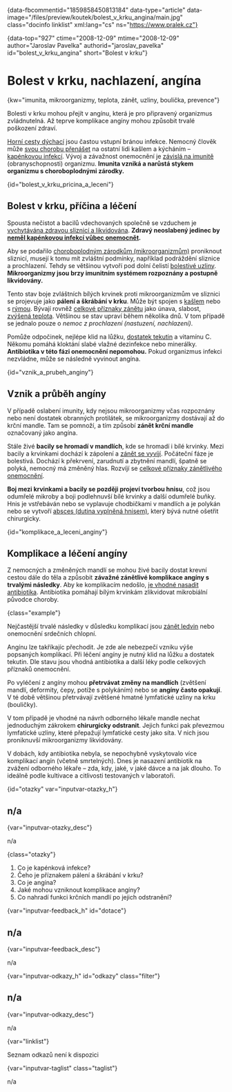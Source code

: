 
{data-fbcommentid="1859858450813184" data-type="article" data-image="/files/preview/koutek/bolest\_v\_krku_angina/main.jpg" class="docinfo linklist" xml:lang="cs" ns="https://www.pralek.cz"}

{data-top="927" ctime="2008-12-09" mtime="2008-12-09" author="Jaroslav Pavelka" authorid="jaroslav\_pavelka" id="bolest\_v\_krku\_angina" short="Bolest v krku"}

# Bolest v krku, nachlazení, angína

{kw="imunita, mikroorganizmy, teplota, zánět, uzliny, boulička, prevence"}

Bolesti v krku mohou přejít v angínu, která je pro připravený organizmus zvládnutelná. Až teprve komplikace angíny mohou způsobit trvalé poškození zdraví.

[Horní cesty dýchací][1] jsou častou vstupní bránou infekce. Nemocný člověk může [svou chorobu přenášet][2] na ostatní lidi kašlem a kýcháním – [kapénkovou infekcí][3]. Vývoj a závažnost onemocnění je [závislá na imunitě][4] (obranyschopnosti) organizmu. **Imunita vzniká a narůstá stykem organizmu s choroboplodnými zárodky.**

{id="bolest\_v\_krku\_pricina\_a_leceni"}

## Bolest v krku, příčina a léčení

Spousta nečistot a bacilů vdechovaných společně se vzduchem je [vychytávána zdravou sliznicí a likvidována][5]. **Zdravý neoslabený jedinec by [neměl kapénkovou infekcí vůbec onemocnět][3].** 

Aby se podařilo [choroboplodným zárodkům (mikroorganizmům)][6] proniknout sliznicí, musejí k tomu mít zvláštní podmínky, například podráždění sliznice a prochlazení. Tehdy se většinou vytvoří pod dolní čelistí [bolestivé uzliny][7]. **Mikroorganizmy jsou brzy imunitním systémem rozpoznány a postupně likvidovány.**

Tento stav boje zvláštních bílých krvinek proti mikroorganizmům ve sliznici se projevuje jako **pálení a škrábání v krku**. Může být spojen s [kašlem][5] nebo s [rýmou][1]. Bývají rovněž [celkové příznaky zánětu][8] jako únava, slabost, [zvýšená teplota][9]. Většinou se stav upraví během několika dnů. V tom případě se jednalo pouze o _nemoc z prochlazení (nastuzení, nachlazení)_.

Pomůže odpočinek, nejlépe klid na lůžku, [dostatek tekutin][10] a vitamínu C. Někomu pomáhá kloktání slabé vlažné dezinfekce nebo minerálky. **Antibiotika v této fázi onemocnění nepomohou.** Pokud organizmus infekci nezvládne, může se následně vyvinout angína.

{id="vznik\_a\_prubeh_anginy"}

## Vznik a průběh angíny

V případě oslabení imunity, kdy nejsou mikroorganizmy včas rozpoznány nebo není dostatek obranných protilátek, se mikroorganizmy dostávají až do krční mandle. Tam se pomnoží, a tím způsobí **zánět krční mandle** označovaný jako angína.

Stále živé **bacily se hromadí v mandlích**, kde se hromadí i bílé krvinky. Mezi bacily a krvinkami dochází k zápolení a [zánět se vyvíjí][11]. Počáteční fáze je bolestivá. Dochází k překrvení, zarudnutí a zbytnění mandlí, špatně se polyká, nemocný má změněný hlas. Rozvíjí se [celkové příznaky zánětlivého onemocnění][8].

**Boj mezi krvinkami a bacily se později projeví tvorbou hnisu**, což jsou odumřelé mikroby a boji podlehnuvší bílé krvinky a další odumřelé buňky. Hnis je vstřebáván nebo se vyplavuje chodbičkami v mandlích a je polykán nebo se vytvoří [absces (dutina vyplněná hnisem)][12], který bývá nutné ošetřit chirurgicky.

{id="komplikace\_a\_leceni_anginy"}

## Komplikace a léčení angíny

Z nemocných a změněných mandlí se mohou živé bacily dostat krevní cestou dále do těla a způsobit **závažné zánětlivé komplikace angíny s trvalými následky**. Aby ke komplikacím nedošlo, [je vhodné nasadit antibiotika][13]. Antibiotika pomáhají bílým krvinkám zlikvidovat mikrobiální původce choroby.

{class="example"}

Nejčastější trvalé následky v důsledku komplikací jsou [zánět ledvin][14] nebo onemocnění srdečních chlopní.

Angínu lze takříkajíc přechodit. Je zde ale nebezpečí vzniku výše popsaných komplikací. Při léčení angíny je nutný klid na lůžku a dostatek tekutin. Dle stavu jsou vhodná antibiotika a další léky podle celkových příznaků onemocnění.

Po vyléčení z angíny mohou **přetrvávat změny na mandlích** (zvětšení mandlí, deformity, čepy, potíže s polykáním) nebo se **angíny často opakují**. V té době většinou přetrvávají zvětšené hmatné lymfatické uzliny na krku (bouličky).

V tom případě je vhodné na návrh odborného lékaře mandle nechat jednoduchým zákrokem **chirurgicky odstranit**. Jejich funkci pak převezmou lymfatické uzliny, které přepažují lymfatické cesty jako síta. V nich jsou proniknuvší mikroorganizmy likvidovány.

V dobách, kdy antibiotika nebyla, se nepochybně vyskytovalo více komplikací angín (včetně smrtelných). Dnes je nasazení antibiotik na zvážení odborného lékaře – zda, kdy, jaké, v jaké dávce a na jak dlouho. To ideálně podle kultivace a citlivosti testovaných v laboratoři.

{id="otazky" var="inputvar-otazky_h"}

## n/a

{var="inputvar-otazky_desc"}

n/a

{class="otazky"}

  1. Co je kapénková infekce?
  2. Čeho je příznakem pálení a škrábání v krku?
  3. Co je angína?
  4. Jaké mohou vzniknout komplikace angíny?
  5. Co nahradí funkci krčních mandlí po jejich odstranění?

{var="inputvar-feedback_h" id="dotace"}

## n/a

{var="inputvar-feedback_desc"}

n/a

{var="inputvar-odkazy_h" id="odkazy" class="filter"}

## n/a

{var="inputvar-odkazy_desc"}

n/a

{var="linklist"}

Seznam odkazů není k dispozici

{var="inputvar-taglist" class="taglist"}

n/a

 [1]: ryma_a_smrkani
 [2]: chripka
 [3]: jak_neonemocnet
 [4]: imunita
 [5]: kasel_a_typy_kasle
 [6]: bakterie
 [7]: lymfaticke_uzliny
 [8]: zanet
 [9]: teplota
 [10]: prijem_tekutin
 [11]: lecba_zanetu
 [12]: nezhoubne_nadory
 [13]: antibiotika
 [14]: mocove_kameny

